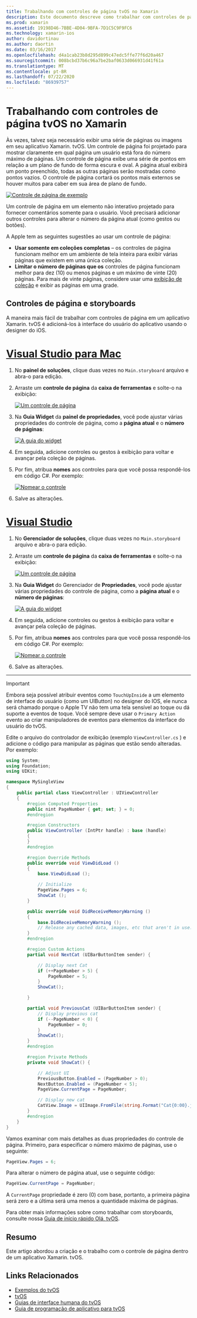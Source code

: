 ```yaml
---
title: Trabalhando com controles de página tvOS no Xamarin
description: Este documento descreve como trabalhar com controles de página tvOS em um aplicativo criado com o Xamarin. Ele fornece uma descrição de alto nível dos controles de página, discute como configurá-los em storyboards e examina como responder a eventos de alteração de página.
ms.prod: xamarin
ms.assetid: 19198D46-7BBE-4D04-9BFA-7D1C5C9F9FC6
ms.technology: xamarin-ios
author: davidortinau
ms.author: daortin
ms.date: 03/16/2017
ms.openlocfilehash: d4a1cab23b8d295d899c47edc5ffe77f6d20a467
ms.sourcegitcommit: 008bcbd37b6c96a7be2baf0633d066931d41f61a
ms.translationtype: MT
ms.contentlocale: pt-BR
ms.lasthandoff: 07/22/2020
ms.locfileid: "86939757"
---
```

# <a name="working-with-tvos-page-controls-in-xamarin"></a>Trabalhando com controles de página tvOS no Xamarin

Às vezes, talvez seja necessário exibir uma série de páginas ou imagens em seu aplicativo Xamarin. tvOS. Um controle de página foi projetado para mostrar claramente em qual página um usuário está fora do número máximo de páginas. Um controle de página exibe uma série de pontos em relação a um plano de fundo de forma escura e oval. A página atual exibirá um ponto preenchido, todas as outras páginas serão mostradas como pontos vazios. O controle de página cortará os pontos mais externos se houver muitos para caber em sua área de plano de fundo.

[![Controle de página de exemplo](page-controls-images/page01.png)](page-controls-images/page01.png#lightbox)

Um controle de página em um elemento não interativo projetado para fornecer comentários somente para o usuário. Você precisará adicionar outros controles para alterar o número da página atual (como gestos ou botões).

A Apple tem as seguintes sugestões ao usar um controle de página:

- **Usar somente em coleções completas** – os controles de página funcionam melhor em um ambiente de tela inteira para exibir várias páginas que existem em uma única coleção.
- **Limitar o número de páginas que os** controles de página funcionam melhor para dez (10) ou menos páginas e um máximo de vinte (20) páginas. Para mais de vinte páginas, considere usar uma [exibição de coleção](~/ios/tvos/user-interface/collection-views.md) e exibir as páginas em uma grade.

<a name="Page-Controls-and-Storyboards"></a>

## <a name="page-controls-and-storyboards"></a>Controles de página e storyboards

A maneira mais fácil de trabalhar com controles de página em um aplicativo Xamarin. tvOS é adicioná-los à interface do usuário do aplicativo usando o designer do iOS.

# <a name="visual-studio-for-mac"></a>[Visual Studio para Mac](#tab/macos)

1. No **painel de soluções**, clique duas vezes no `Main.storyboard` arquivo e abra-o para edição.
1. Arraste um **controle de página** da **caixa de ferramentas** e solte-o na exibição:

    [![Um controle de página](page-controls-images/page02.png)](page-controls-images/page02.png#lightbox)
1. Na **Guia Widget** da **painel de propriedades**, você pode ajustar várias propriedades do controle de página, como a **página atual** e o **número de páginas**:

    [![A guia do widget](page-controls-images/page03.png)](page-controls-images/page03.png#lightbox)
1. Em seguida, adicione controles ou gestos à exibição para voltar e avançar pela coleção de páginas.
1. Por fim, atribua **nomes** aos controles para que você possa respondê-los em código C#. Por exemplo:

    [![Nomear o controle](page-controls-images/page04.png)](page-controls-images/page04.png#lightbox)
1. Salve as alterações.

# <a name="visual-studio"></a>[Visual Studio](#tab/windows)

1. No **Gerenciador de soluções**, clique duas vezes no `Main.storyboard` arquivo e abra-o para edição.
1. Arraste um **controle de página** da **caixa de ferramentas** e solte-o na exibição:

    [![Um controle de página](page-controls-images/page02-vs.png)](page-controls-images/page02-vs.png#lightbox)
1. Na **Guia Widget** do Gerenciador de **Propriedades**, você pode ajustar várias propriedades do controle de página, como a **página atual** e o **número de páginas**:

    [![A guia do widget](page-controls-images/page03-vs.png)](page-controls-images/page03-vs.png#lightbox)
1. Em seguida, adicione controles ou gestos à exibição para voltar e avançar pela coleção de páginas.
1. Por fim, atribua **nomes** aos controles para que você possa respondê-los em código C#. Por exemplo:

    [![Nomear o controle](page-controls-images/page04-vs.png)](page-controls-images/page04-vs.png#lightbox)
1. Salve as alterações.

-----

> [!IMPORTANT]
> Embora seja possível atribuir eventos como `TouchUpInside` a um elemento de interface do usuário (como um UIButton) no designer do IOS, ele nunca será chamado porque o Apple TV não tem uma tela sensível ao toque ou dá suporte a eventos de toque. Você sempre deve usar o `Primary Action` evento ao criar manipuladores de eventos para elementos da interface do usuário do tvOS.

Edite o arquivo do controlador de exibição (exemplo `ViewController.cs` ) e adicione o código para manipular as páginas que estão sendo alteradas. Por exemplo:

```csharp
using System;
using Foundation;
using UIKit;

namespace MySingleView
{
    public partial class ViewController : UIViewController
    {
        #region Computed Properties
        public nint PageNumber { get; set; } = 0;
        #endregion

        #region Constructors
        public ViewController (IntPtr handle) : base (handle)
        {
        }
        #endregion

        #region Override Methods
        public override void ViewDidLoad ()
        {
            base.ViewDidLoad ();

            // Initialize
            PageView.Pages = 6;
            ShowCat ();
        }

        public override void DidReceiveMemoryWarning ()
        {
            base.DidReceiveMemoryWarning ();
            // Release any cached data, images, etc that aren't in use.
        }
        #endregion

        #region Custom Actions
        partial void NextCat (UIBarButtonItem sender) {

            // Display next Cat
            if (++PageNumber > 5) {
                PageNumber = 5;
            }
            ShowCat();

        }

        partial void PreviousCat (UIBarButtonItem sender) {
            // Display previous cat
            if (--PageNumber < 0) {
                PageNumber = 0;
            }
            ShowCat();
        }
        #endregion

        #region Private Methods
        private void ShowCat() {

            // Adjust UI
            PreviousButton.Enabled = (PageNumber > 0);
            NextButton.Enabled = (PageNumber < 5);
            PageView.CurrentPage = PageNumber;

            // Display new cat
            CatView.Image = UIImage.FromFile(string.Format("Cat{0:00}.jpg",PageNumber+1));
        }
        #endregion
    }
}
```

Vamos examinar com mais detalhes as duas propriedades do controle de página. Primeiro, para especificar o número máximo de páginas, use o seguinte:

```csharp
PageView.Pages = 6;
```

Para alterar o número de página atual, use o seguinte código:

```csharp
PageView.CurrentPage = PageNumber;
```

A `CurrentPage` propriedade é zero (0) com base, portanto, a primeira página será zero e a última será uma menos a quantidade máxima de páginas.

Para obter mais informações sobre como trabalhar com storyboards, consulte nossa [Guia de início rápido Olá, tvOS](~/ios/tvos/get-started/hello-tvos.md).

<a name="Summary"></a>

## <a name="summary"></a>Resumo

Este artigo abordou a criação e o trabalho com o controle de página dentro de um aplicativo Xamarin. tvOS.

## <a name="related-links"></a>Links Relacionados

- [Exemplos do tvOS](https://docs.microsoft.com/samples/browse/?products=xamarin&term=Xamarin.iOS+tvOS)
- [tvOS](https://developer.apple.com/tvos/)
- [Guias de interface humana do tvOS](https://developer.apple.com/tvos/human-interface-guidelines/)
- [Guia de programação de aplicativo para tvOS](https://developer.apple.com/library/prerelease/tvos/documentation/General/Conceptual/AppleTV_PG/)
